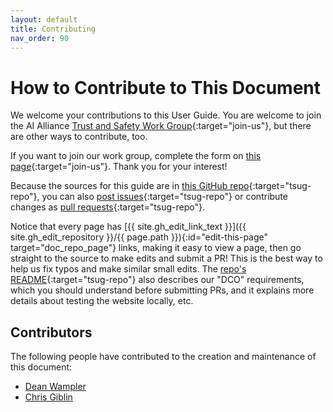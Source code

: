 ```yaml
---
layout: default
title: Contributing
nav_order: 90
---
```


<a name="join-us"></a>
# How to Contribute to This Document

We welcome your contributions to this User Guide. You are welcome to join the AI Alliance [Trust and Safety Work Group](https://thealliance.ai/working-groups/trust-safety){:target="join-us"}, but there are other ways to contribute, too.

If you want to join our work group, complete the form on [this page](https://thealliance.ai/working-groups/trust-safety#trust-and-safety-form){:target="join-us"}. Thank you for your interest!

Because the sources for this guide are in [this GitHub repo](https://github.com/The-AI-Alliance/trust-safety-user-guide){:target="tsug-repo"}, you can also [post issues](https://github.com/The-AI-Alliance/trust-safety-user-guide/issues){:target="tsug-repo"} or contribute changes as [pull requests](https://github.com/The-AI-Alliance/trust-safety-user-guide/pulls){:target="tsug-repo"}. 

Notice that every page has [{{ site.gh_edit_link_text }}]({{ site.gh_edit_repository }}/{{ page.path }}){:id="edit-this-page" target="doc_repo_page"} links, making it easy to view a page, then go straight to the source to make edits and submit a PR! This is the best way to help us fix typos and make similar small edits. The [repo's README](https://github.com/The-AI-Alliance/trust-safety-user-guide){:target="tsug-repo"} also describes our "DCO" requirements, which you should understand before submitting PRs, and it explains more details about testing the website locally, etc.

## Contributors

The following people have contributed to the creation and maintenance of this document:

* [Dean Wampler](mailto:dwampler@thealliance.ai)
* [Chris Giblin](mailto:cgi@zurich.ibm.com)
